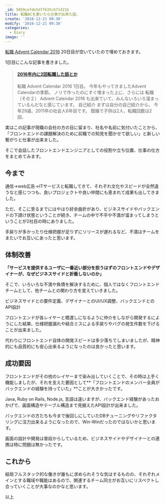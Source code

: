 ```yaml
---
_id: 5859cefde5d7f635c671421b
title: 転職ACを書いたら仕事が出来た話。
create: '2016-12-21 09:38'
modify: '2016-12-21 09:38'
categories:
  - Diary
image: ''
---
```


[転職 Advent Calendar 2016](http://qiita.com/advent-calendar/2016/job) 20日目が空いていたので埋めておきます。

1日目にこんな記事を書きました。

<blockquote class="embedly-card" data-card-key="efc9713d77434ae8b88ef22dda0a91e8" data-card-controls="0" data-card-width="500" data-card-type="article" data-card-align="left"><h4><a href="https://blog.yug1224.com/archives/583ebdfdb5b42a135a9a608f">2016年内に2回転職した話とか</a></h4><p>転職 Advent Calendar 2016 1日目。 今年もやってきましたAdvent Calendarの季節。 ノリで作ったのにすぐ埋まった上に、さらには 転職（その２） Advent Calendar 2016 も出来ていて、みんないろいろ溜まっているんだなと感じています。 自己紹介 まずは自分の自己紹介から。 今年29歳、2011卒の社会人6年目です。 既婚で子供は2人、転職回数は2回、</p></blockquote>
<script async src="//cdn.embedly.com/widgets/platform.js" charset="UTF-8"></script>

実はこの記事が現職の会社の方の目に留まり、社名や名前に気付いたことから、「フロントエンドの課題解決のために前職での知見を聞かせて欲しい」と新しい繋がりと仕事が出来ました。

そこで会話したフロントエンドエンジニアとしての役割や立ち位置、仕事の仕方をまとめてみます。

<!-- more -->

## 今まで

通信→web広告→ITサービスと転職してきて、それぞれ文化やスピードが全然違うなと感じつつも、良いプロジェクトや良い仲間にも恵まれて成果も出してきました。

ただ、そこに至るまでにはやはり紆余曲折があり、ビジネスサイドやバックエンドの下請け状態ということが続き、チームの中で不平や不満が溜まってしまうということが2社目の時にありました。

手戻りが多かったり仕様把握が足りずにリリースが遅れるなど、不満はチームをまたいでお互いにあったと思います。

## 体制改善

**「サービスを提供するユーザに一番近い部分を担うはずのフロントエンドやデザイナーが、なぜビジネスサイドと折衝しないのか」**

そこで、いろいろな不満や負債を解決するために、個人ではなくフロントエンドチームとして、他チームとの関わり方を変えていきました。

ビジネスサイドとの要件定義、デザイナーとのUI/UX調整、バックエンドとのAPI設計

フロントエンドが各レイヤーと橋渡しになるように仲介をしながら開発するにようにした結果、仕様把握漏れや結合ミスによる手戻りやバグの発生件数を下げることが出来ました。

代わりにフロントエンド自体の開発スピードは多少落ちてしまいましたが、精神的にも品質的にも安心出来るようになったのは良かったと思います。

## 成功要因

フロントエンドがその他のレイヤーまで染み出していくことで、その時は上手く機能しましたが、それを支えた要因として**「フロントエンドのメンバー全員がバックエンドの経験を持っていた」**ことが大きかったです。

Java, Ruby on Rails, Node.js, 言語は違いますが、バックエンド経験があったおかげで、画面構造やテーブル構造まで見据えたAPI設計が出来ました。

バックエンドの方たちも今まで後回しにしていたDBチューニングやリファクタリングに注力出来るようになったので、Win-Winだったのではないかと思います。

画面の設計や開発は普段からしているため、ビジネスサイドやデザイナーとの連携は特に問題は無かったです。

## これから

結局フルスタック的な働きが誰もに求められそうな気はするものの、それぞれメインとする職域や職能はあるので、関連するチーム同士がお互いにリスペクトし合っていくことが大事なのかなと思います。

以上
